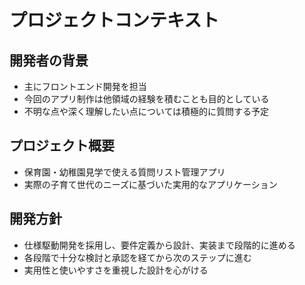 # プロジェクトコンテキスト

## 開発者の背景
- 主にフロントエンド開発を担当
- 今回のアプリ制作は他領域の経験を積むことも目的としている
- 不明な点や深く理解したい点については積極的に質問する予定

## プロジェクト概要
- 保育園・幼稚園見学で使える質問リスト管理アプリ
- 実際の子育て世代のニーズに基づいた実用的なアプリケーション

## 開発方針
- 仕様駆動開発を採用し、要件定義から設計、実装まで段階的に進める
- 各段階で十分な検討と承認を経てから次のステップに進む
- 実用性と使いやすさを重視した設計を心がける